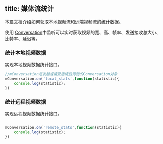 title: 媒体流统计
---

本篇文档介绍如何获取本地视频流和远端视频流的统计数据。

使用 [Conversation](/conversation/Web/api/conversation.html)中监听可以实时获取视频的宽、高、帧率、发送接收总大小、比特率、延迟等。

### 统计本地视频数据

实现本地视频数据统计接口。

```javascript
//mConversation是发起或接受邀请后得到的Conversation对象
mConversation.on('local_stats',function(statistic){
    console.log(statistic);
})
```

### 统计远程视频数据

实现远程视频数据统计接口。

```javascript

mConversation.on('remote_stats',function(statistic){
    console.log(statistic);
})
```
